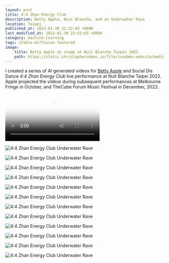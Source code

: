 ```yaml
---
layout: post
title: 4:4 Zhan Energy Club
description: Betty Apple, Nuit Blanche, and an Underwater Rave
location: Taipei
published_at: 2023-01-30 21:52:03 +0800
last_modified_at: 2023-01-30 21:52:03 +0800
category: machine-learning
tags: stable-diffusion featured
image:
    title: Betty Apple on stage at Nuit Blanche Taipei 2022
    path: https://static.christopheradams.io/file/cxadams-website/medium/nextcloud/Photos/Albums/2022/20221002-0213_Shilin_NuitBlanche/20221002-0213_Shilin_NuitBlanche_L1008376-0.jpg
---
```


I created a series of AI generated videos for [Betty Apple] and Social Dis Dance
*4:4 Zhan Energy Club* live performance at Nuit Blanche Taipei 2022. Apple
projected the videos during subsequent performances at Melbourne Fringe in
October, and TheCube Forum Music Festival in December, 2022.

<p>
    <video
    controls
    preload="metadata"
    src="https://f001.backblazeb2.com/file/cxadams-website/video/nextcloud/Video/Zhan-Energy-Club_20220926022258_clip.mp4"
    type="video/mp4"
    poster="https://static.christopheradams.io/file/cxadams-website/small/nextcloud/Drive/AI/StableDiffusion/2022-09/betty_apple_it_me_crowd_5/20220926022258_00256.jpg"
> </video> </p>

![4:4 Zhan Energy Club Underwater Rave](https://static.christopheradams.io/file/cxadams-website/small/nextcloud/Drive/AI/StableDiffusion/2022-09/betty_apple_it_me_crowd_5/20220926022258_00115.jpg)

![4:4 Zhan Energy Club Underwater Rave](https://static.christopheradams.io/file/cxadams-website/small/nextcloud/Drive/AI/StableDiffusion/2022-09/betty_apple_it_me_crowd_5/20220926022258_00138.jpg)

![4:4 Zhan Energy Club Underwater Rave](https://static.christopheradams.io/file/cxadams-website/small/nextcloud/Drive/AI/StableDiffusion/2022-09/betty_apple_it_me_crowd_5/20220926022258_00256.jpg)

![4:4 Zhan Energy Club Underwater Rave](https://static.christopheradams.io/file/cxadams-website/small/nextcloud/Drive/AI/StableDiffusion/2022-09/betty_apple_it_me_crowd_5/20220926022258_01070.jpg)

![4:4 Zhan Energy Club Underwater Rave](https://static.christopheradams.io/file/cxadams-website/small/nextcloud/Drive/AI/StableDiffusion/2022-09/betty_apple_it_me_crowd_5/20220926022258_01333.jpg)

![4:4 Zhan Energy Club Underwater Rave](https://static.christopheradams.io/file/cxadams-website/small/nextcloud/Drive/AI/StableDiffusion/2022-09/betty_apple_it_me_crowd_5/20220926022258_02013.jpg)

![4:4 Zhan Energy Club Underwater Rave](https://static.christopheradams.io/file/cxadams-website/small/nextcloud/Drive/AI/StableDiffusion/2022-09/betty_apple_it_me_crowd_5/20220926022258_02111.jpg)

![4:4 Zhan Energy Club Underwater Rave](https://static.christopheradams.io/file/cxadams-website/small/nextcloud/Drive/AI/StableDiffusion/2022-09/betty_apple_it_me_crowd_5/20220926022258_02217.jpg)

![4:4 Zhan Energy Club Underwater Rave](https://static.christopheradams.io/file/cxadams-website/small/nextcloud/Drive/AI/StableDiffusion/2022-09/betty_apple_it_me_crowd_5/20220926022258_02289.jpg)

![4:4 Zhan Energy Club Underwater Rave](https://static.christopheradams.io/file/cxadams-website/small/nextcloud/Drive/AI/StableDiffusion/2022-09/betty_apple_it_me_crowd_5/20220926022258_02352.jpg)

![4:4 Zhan Energy Club Underwater Rave](https://static.christopheradams.io/file/cxadams-website/small/nextcloud/Drive/AI/StableDiffusion/2022-09/betty_apple_it_me_crowd_5/20220926022258_02798.jpg)

![4:4 Zhan Energy Club Underwater Rave](https://static.christopheradams.io/file/cxadams-website/small/nextcloud/Drive/AI/StableDiffusion/2022-09/betty_apple_it_me_crowd_5/20220926022258_03224.jpg)

[Betty Apple]: https://bettyapple.art/
